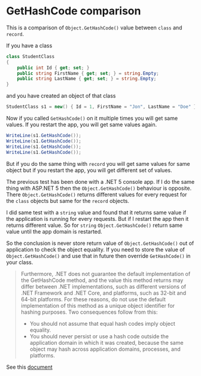# GetHashCode comparison

This is a comparison of `Object.GetHashCode()` value between `class` and `record`.

If you have a class

```csharp
class StudentClass
{
    public int Id { get; set; }
    public string FirstName { get; set; } = string.Empty;
    public string LastName { get; set; } = string.Empty;
}
```

and you have created an object of that class

```csharp
StudentClass s1 = new() { Id = 1, FirstName = "Jon", LastName = "Doe" };
```

Now if you called `GetHashCode()` on it multiple times you will get same values. If
you restart the app, you will get same values again.

```csharp
WriteLine(s1.GetHashCode());
WriteLine(s1.GetHashCode());
WriteLine(s1.GetHashCode());
WriteLine(s1.GetHashCode());
```

But if you do the same thing with `record` you will get same values for same object but
if you restart the app, you will get different set of values.

The previous test has been done with a .NET 5 console app. If I do the same thing with ASP.NET 5 then the `Object.GetHashCode()` 
behaviour is opposite. There `Object.GetHashCode()` returns different values for every request
for the `class` objects but same for the `record` objects.

I did same test with a `string` value and found that it returns same value if the application is running for every requests.
But if I restart the app then it returns different value. So for `string` `Object.GetHashCode()` return same value
until the app domain is restarted.

So the conclusion is never store return value of `Object.GetHashCode()` out of application to
check the object equality. If you need to store the value of `Object.GetHashCode()` and use that in future
then override `GetHashCode()` in your class.

> Furthermore, .NET does not guarantee the default implementation of the GetHashCode method, and the value 
> this method returns may differ between .NET implementations, such as different versions of .NET Framework 
> and .NET Core, and platforms, such as 32-bit and 64-bit platforms. For these reasons, do not use the default 
> implementation of this method as a unique object identifier for hashing purposes. Two consequences follow 
> from this:
>
> - You should not assume that equal hash codes imply object equality.
> - You should never persist or use a hash code outside the application domain in which it was created, because the same object may hash across application domains, processes, and platforms.

See this [document](https://docs.microsoft.com/en-us/dotnet/api/system.object.gethashcode?view=net-5.0#remarks)
